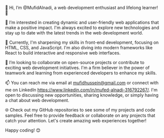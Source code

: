 👋 Hi, I’m @MufidAlnadi, a web development enthusiast and lifelong learner! 🚀

👀 I’m interested in creating dynamic and user-friendly web applications that make a positive impact. I'm always excited to explore new technologies and stay up to date with the latest trends in the web development world.

🌱 Currently, I'm sharpening my skills in front-end development, focusing on HTML, CSS, and JavaScript. I'm also diving into modern frameworks like React to build interactive and responsive web interfaces.

💞️ I’m looking to collaborate on open-source projects or contribute to exciting web development initiatives. I'm a firm believer in the power of teamwork and learning from experienced developers to enhance my skills.

📫 You can reach me via email at mufidhussein@gmail.com or connect with me on LinkedIn https://www.linkedin.com/in/mufed-alnadi-316792267/. I'm open to discussing new opportunities, sharing knowledge, or simply having a chat about web development.

🌐 Check out my GitHub repositories to see some of my projects and code samples. Feel free to provide feedback or collaborate on any projects that catch your attention. Let's create amazing web experiences together!

Happy coding! 😊
